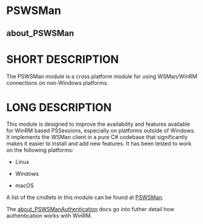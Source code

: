 # PSWSMan
## about_PSWSMan

# SHORT DESCRIPTION
The PSWSMan module is a cross platform module for using WSMan/WinRM connections on non-Windows platforms.

# LONG DESCRIPTION
This module is designed to improve the availability and features available for WinRM based PSSessions, especially on platforms outside of Windows.
It implements the WSMan client in a pure C# codebase that significantly makes it easier to install and add new features.
It has been tested to work on the following platforms:

+ Linux

+ Windows

+ macOS

A list of the cmdlets in this module can be found at [PSWSMan](./PSWSMan.md).

The [about_PSWSManAuthentication](./about_PSWSManAuthentication.md) docs go into futher detail how authentication works with WinRM.

